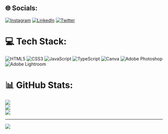 


## 🌐 Socials:
[![Instagram](https://img.shields.io/badge/Instagram-%23E4405F.svg?logo=Instagram&logoColor=white)](https://instagram.com/nurstorm1) [![LinkedIn](https://img.shields.io/badge/LinkedIn-%230077B5.svg?logo=linkedin&logoColor=white)](https://linkedin.com/in/nurstorm) [![Twitter](https://img.shields.io/badge/Twitter-%231DA1F2.svg?logo=Twitter&logoColor=white)](https://twitter.com/nurstorm1) 

# 💻 Tech Stack:
![HTML5](https://img.shields.io/badge/html5-%23E34F26.svg?style=for-the-badge&logo=html5&logoColor=white) ![CSS3](https://img.shields.io/badge/css3-%231572B6.svg?style=for-the-badge&logo=css3&logoColor=white) ![JavaScript](https://img.shields.io/badge/javascript-%23323330.svg?style=for-the-badge&logo=javascript&logoColor=%23F7DF1E) ![TypeScript](https://img.shields.io/badge/typescript-%23007ACC.svg?style=for-the-badge&logo=typescript&logoColor=white) ![Canva](https://img.shields.io/badge/Canva-%2300C4CC.svg?style=for-the-badge&logo=Canva&logoColor=white) ![Adobe Photoshop](https://img.shields.io/badge/adobephotoshop-%2331A8FF.svg?style=for-the-badge&logo=adobephotoshop&logoColor=white) ![Adobe Lightroom](https://img.shields.io/badge/Adobe%20Lightroom-31A8FF.svg?style=for-the-badge&logo=Adobe%20Lightroom&logoColor=white)
# 📊 GitHub Stats:
![](https://github-readme-stats.vercel.app/api?username=nurstorm1&theme=react&hide_border=true&include_all_commits=true&count_private=true)<br/>
![](https://github-readme-streak-stats.herokuapp.com/?user=nurstorm1&theme=react&hide_border=true)<br/>
![](https://github-readme-stats.vercel.app/api/top-langs/?username=nurstorm1&theme=react&hide_border=true&include_all_commits=true&count_private=true&layout=compact)


---
[![](https://visitcount.itsvg.in/api?id=nurstorm1&icon=2&color=0)](https://visitcount.itsvg.in)

<!-- Proudly created with GPRM ( https://gprm.itsvg.in ) -->
